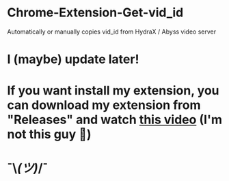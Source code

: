 # Chrome-Extension-Get-vid_id
Automatically or manually copies vid_id from HydraX / Abyss video server
# I (maybe) update later!
# If you want install my extension, you can download my extension from "Releases" and watch [this video](https://www.youtube.com/watch?v=yNFwFQrc27Q) (I'm not this guy 🤣)
# ¯⁠\⁠_⁠(⁠ツ⁠)⁠_⁠/⁠¯ 
